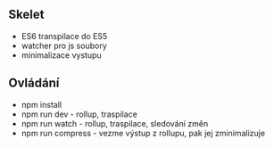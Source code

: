 Skelet
------
- ES6 transpilace do ES5
- watcher pro js soubory
- minimalizace vystupu

Ovládání
--------
- npm install
- npm run dev - rollup, traspilace
- npm run watch - rollup, traspilace, sledování změn
- npm run compress - vezme výstup z rollupu, pak jej zminimalizuje
